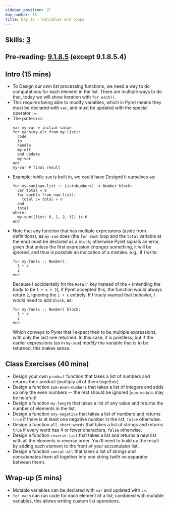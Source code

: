 ```yaml
---
sidebar_position: 15
day_number: 15
title: Day 15 - Variables and loops
---
```


## Skills: [3](</skills/#(3)>)

## Pre-reading: [9.1.8.5](%7B%7BDCIC_DOMAIN%7D%7D/intro-python.html#%28part._for-each-pyret%29) (except 9.1.8.5.4)

## Intro (15 mins)

- To Design our own list processing functions, we need a way to do computations
  for each element in the list. There are multiple ways to do that, today we will show
  iteration with `for each()`.
- This requires being able to modify variables, which in Pyret means they must
  be declared with `var`, and must be updated with the special operator `:=`.
- The pattern is:
  ```pyret
  var my-var = initial-value
  for each(my-elt from my-list):
    code
    to
    handle
    my-elt
    and update
    my-var
  end
  my-var # final result
  ```
- Example: while `sum` is built in, we could have Designd it ourselves as:
  ```pyret
  fun my-sum(num-list :: List<Number>) -> Number block:
    var total = 0
    for each(n from num-list):
      total := total + n
    end
    total
  where:
    my-sum([list: 0, 1, 2, 3]) is 6
  end
  ```
- Note that any function that has multiple expressions (aside from definitions), as `my-sum` does (the `for each` loop and the `total` variable at the end) must be declared as a `block`; otherwise Pyret signals an error, given that unless the first expression _changes_ something, it will be ignored, and thus is possible an indication of a mistake. e.g., if I write:
  ```pyret
  fun my-fun(x :: Number):
    1 + x
    2
  end
  ```
  Because I accidentally hit the `Return` key instead of the `+` (intending the body to be `1 + x + 2`), if Pyret accepted this, the function would always return `2`, ignoring the `1 + x` entirely. If I truely wanted that behavior, I would need to add `block`, as:
  ```pyret
  fun my-fun(x :: Number) block:
    1 + x
    2
  end
  ```
  Which conveys to Pyret that I expect their to be multiple expressions, with only the last one returned. In this case, it is pointless, but if the earlier expressions (as in `my-sum`) _modify_ the variable that is to be returned, this makes sense.

## Class Exercises (40 mins)

- Design your own `product` function that takes a list of numbers and returns
  their product (multiply all of them together).
- Design a function `sum-even-numbers` that takes a list of integers and adds up only
  the even numbers -- the rest should be ignored (`num-modulo` may be helpful)!
- Design a function `my-length` that takes a list of any value and returns the number
  of elements in the list.
- Design a function `any-negative` that takes a list of numbers and returns `true`
  if there is at least one negative number in the list, `false` otherwise.
- Design a function `all-short-words` that takes a list of strings and returns
  `true` if every word has 4 or fewer characters, `false` otherwise.
- Design a function `reverse-list` that takes a list and returns a new list with
  all the elements in reverse order. You'll need to build up the result by adding
  each element to the front of your accumulator list.
- Design a function `concat-all` that takes a list of strings and concatenates them
  all together into one string (with no separator between them).

## Wrap-up (5 mins)

- Mutable variables can be declared with `var` and updated with `:=`.
- `for each` can run code for each element of a list; combined with mutable
  variables, this allows writing custom list operations.
